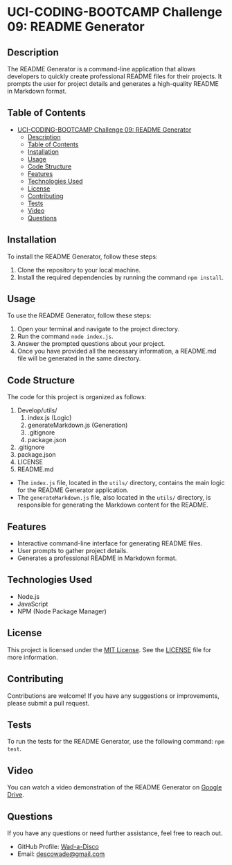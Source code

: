 # UCI-CODING-BOOTCAMP Challenge 09: README Generator

## Description
The README Generator is a command-line application that allows developers to quickly create professional README files for their projects. It prompts the user for project details and generates a high-quality README in Markdown format.

## Table of Contents
- [UCI-CODING-BOOTCAMP Challenge 09: README Generator](#uci-coding-bootcamp-challenge-09-readme-generator)
  - [Description](#description)
  - [Table of Contents](#table-of-contents)
  - [Installation](#installation)
  - [Usage](#usage)
  - [Code Structure](#code-structure)
  - [Features](#features)
  - [Technologies Used](#technologies-used)
  - [License](#license)
  - [Contributing](#contributing)
  - [Tests](#tests)
  - [Video](#video)
  - [Questions](#questions)

## Installation
To install the README Generator, follow these steps:
1. Clone the repository to your local machine.
2. Install the required dependencies by running the command `npm install`.

## Usage
To use the README Generator, follow these steps:
1. Open your terminal and navigate to the project directory.
2. Run the command `node index.js`.
3. Answer the prompted questions about your project.
4. Once you have provided all the necessary information, a README.md file will be generated in the same directory.

## Code Structure
The code for this project is organized as follows:

1. Develop/utils/
   1. index.js (Logic)
   2. generateMarkdown.js (Generation)
   3. .gitignore
   4. package.json
2. .gitignore
3. package.json
4. LICENSE
5.  README.md

- The `index.js` file, located in the `utils/` directory, contains the main logic for the README Generator application.
- The `generateMarkdown.js` file, also located in the `utils/` directory, is responsible for generating the Markdown content for the README.

## Features
- Interactive command-line interface for generating README files.
- User prompts to gather project details.
- Generates a professional README in Markdown format.

## Technologies Used
- Node.js
- JavaScript
- NPM (Node Package Manager)

## License
This project is licensed under the [MIT License](https://opensource.org/licenses/MIT). See the [LICENSE](LICENSE) file for more information.

## Contributing
Contributions are welcome! If you have any suggestions or improvements, please submit a pull request.

## Tests
To run the tests for the README Generator, use the following command: `npm test`.

## Video
You can watch a video demonstration of the README Generator on [Google Drive](https://drive.google.com/file/d/1sJ4fgvAgFuGFQW9F_kmC6f7C1yhBF5-Z/view).

## Questions
If you have any questions or need further assistance, feel free to reach out.
- GitHub Profile: [Wad-a-Disco](https://github.com/Wad-a-Disco)
- Email: descowade@gmail.com
